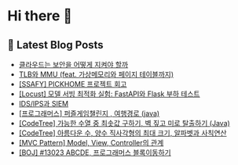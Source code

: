 # Hi there 👋


## 📕 Latest Blog Posts

<ul><li><a href='https://wsw3727.tistory.com/90' target='_blank'>클라우드는 보안을 어떻게 지켜야 할까</a></li><li><a href='https://wsw3727.tistory.com/88' target='_blank'>TLB와 MMU (feat. 가상메모리와 페이지 테이블까지)</a></li><li><a href='https://wsw3727.tistory.com/87' target='_blank'>[SSAFY] PICKHOME 프로젝트 회고</a></li><li><a href='https://wsw3727.tistory.com/86' target='_blank'>[Locust] 모델 서빙 최적화 실험: FastAPI와 Flask 부하 테스트</a></li><li><a href='https://wsw3727.tistory.com/85' target='_blank'>IDS/IPS과 SIEM</a></li><li><a href='https://wsw3727.tistory.com/84' target='_blank'>[프로그래머스] 퍼즐게임챌린지 , 여행경로 (java)</a></li><li><a href='https://wsw3727.tistory.com/83' target='_blank'>[CodeTree] 가능한 수열 중 최솟값 구하기, 벽 짚고 미로 탈출하기 (Java)</a></li><li><a href='https://wsw3727.tistory.com/82' target='_blank'>[CodeTree] 아름다운 수, 양수 직사각형의 최대 크기, 알파벳과 사칙연산</a></li><li><a href='https://wsw3727.tistory.com/81' target='_blank'>[MVC Pattern] Model, View, Controller의 관계</a></li><li><a href='https://wsw3727.tistory.com/80' target='_blank'>[BOJ] #13023 ABCDE, 프로그래머스 블록이동하기</a></li></ul>